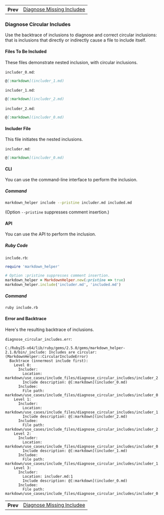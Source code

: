 <table>
  <tr>
    <th>Prev</th>
    <td><a href="../diagnose_missing_includee/use_case.md">Diagnose Missing Includee</a></td>
  </tr>
</table>

### Diagnose Circular Includes

Use the backtrace of inclusions to diagnose and correct circular inclusions:  that is inclusions that directly or indirectly cause a file to include itself.

#### Files To Be Included

These files demonstrate nested inclusion, with circular inclusions.

```includer_0.md```:
```markdown
@[:markdown](includer_1.md)
```

```includer_1.md```:
```markdown
@[:markdown](includer_2.md)
```

```includer_2.md```:
```markdown
@[:markdown](includer_0.md)
```

#### Includer File

This file initiates the nested inclusions.

```includer.md```:
```markdown
@[:markdown](includer_0.md)
```

#### CLI

You can use the command-line interface to perform the inclusion.

##### Command

```sh
markdown_helper include --pristine includer.md included.md
```

(Option ```--pristine``` suppresses comment insertion.)

#### API

You can use the API to perform the inclusion.

##### Ruby Code

```include.rb```:
```ruby
require 'markdown_helper'

# Option :pristine suppresses comment insertion.
markdown_helper = MarkdownHelper.new(:pristine => true)
markdown_helper.include('includer.md', 'included.md')
```

##### Command

```sh
ruby include.rb
```

#### Error and Backtrace

Here's the resulting backtrace of inclusions.

```diagnose_circular_includes.err```:
```
C:/Ruby25-x64/lib/ruby/gems/2.5.0/gems/markdown_helper-2.1.0/bin/_include: Includes are circular: (MarkdownHelper::CircularIncludeError)
  Backtrace (innermost include first):
    Level 0:
      Includer:
        Location: markdown/use_cases/include_files/diagnose_circular_includes/includer_2.md:1
        Include description: @[:markdown](includer_0.md)
      Includee:
        File path: markdown/use_cases/include_files/diagnose_circular_includes/includer_0.md
    Level 1:
      Includer:
        Location: markdown/use_cases/include_files/diagnose_circular_includes/includer_1.md:1
        Include description: @[:markdown](includer_2.md)
      Includee:
        File path: markdown/use_cases/include_files/diagnose_circular_includes/includer_2.md
    Level 2:
      Includer:
        Location: markdown/use_cases/include_files/diagnose_circular_includes/includer_0.md:1
        Include description: @[:markdown](includer_1.md)
      Includee:
        File path: markdown/use_cases/include_files/diagnose_circular_includes/includer_1.md
    Level 3:
      Includer:
        Location: includer.md:1
        Include description: @[:markdown](includer_0.md)
      Includee:
        File path: markdown/use_cases/include_files/diagnose_circular_includes/includer_0.md
```

<table>
  <tr>
    <th>Prev</th>
    <td><a href="../diagnose_missing_includee/use_case.md">Diagnose Missing Includee</a></td>
  </tr>
</table>
